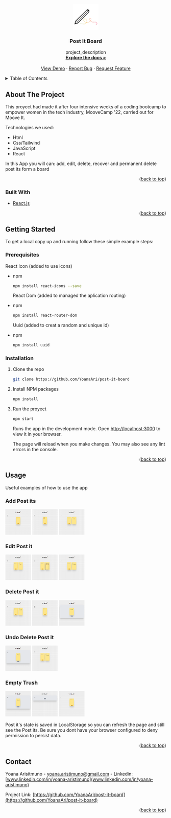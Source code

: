 <!-- PROJECT LOGO -->
<br />
<div align="center">
  <a href="https://github.com/YoanaAri/post-it-board">
    <img src="src/img/logo.png" alt="Logo" width="80" height="80">
  </a>

<h3 align="center">Post It Board</h3>

  <p align="center">
    project_description
    <br />
    <a href="https://github.com/YoanaAri/post-it-board"><strong>Explore the docs »</strong></a>
    <br />
    <br />
    <a href="https://github.com/YoanaAri/post-it-board">View Demo</a>
    ·
    <a href="https://github.com/YoanaAri/post-it-board/issues">Report Bug</a>
    ·
    <a href="https://github.com/YoanaAri/post-it-board/issues">Request Feature</a>
  </p>
</div>

<!-- TABLE OF CONTENTS -->
<details>
  <summary>Table of Contents</summary>
  <ol>
    <li>
      <a href="#about-the-project">About The Project</a>
      <ul>
        <li><a href="#built-with">Built With</a></li>
      </ul>
    </li>
    <li>
      <a href="#getting-started">Getting Started</a>
      <ul>
        <li><a href="#prerequisites">Prerequisites</a></li>
        <li><a href="#installation">Installation</a></li>
      </ul>
    </li>
    <li><a href="#usage">Usage</a></li>
    <li><a href="#contact">Contact</a></li>
  </ol>
</details>

<!-- ABOUT THE PROJECT -->

## About The Project

This proyect had made it after four intensive weeks of a coding bootcamp to empower women in the tech industry, MooveCamp '22, carried out for Moove It.

Technologies we used:

<ul>
  <li>Html</li>
  <li>Css/Tailwind</li>
  <li>JavaScript</li>
  <li>React</li>
</ul>

In this App you will can: add, edit, delete, recover and permanent delete post its form a board

<p align="right">(<a href="#top">back to top</a>)</p>

### Built With

- [React.js](https://reactjs.org/)

<p align="right">(<a href="#top">back to top</a>)</p>

<!-- GETTING STARTED -->

## Getting Started

To get a local copy up and running follow these simple example steps:

### Prerequisites

React Icon (added to use icons)

- npm

  ```sh
  npm install react-icons --save
  ```

  React Dom (added to managed the aplication routing)

- npm

  ```sh
  npm install react-router-dom
  ```

  Uuid (added to creat a random and unique id)

- npm
  ```sh
  npm install uuid
  ```

### Installation

1.  Clone the repo

    ````sh
    git clone https://github.com/YoanaAri/post-it-board
    ````

2. Install NPM packages

    ```sh
    npm install
    ````

3. Run the proyect

   ```sh
   npm start
   ```

   Runs the app in the development mode.
   Open [http://localhost:3000](http://localhost:3000) to view it in your browser.

   The page will reload when you make changes.
   You may also see any lint errors in the console.

<p align="right">(<a href="#top">back to top</a>)</p>

<!-- USAGE EXAMPLES -->

## Usage

Useful examples of how to use the app

### Add Post its

<img src="src/img/examples/emptyHome.PNG" alt="add Post it example" width="80" height="80">

<img src="src/img/examples/addingFirstPostit.PNG" alt="add Post it example" width="80" height="80">

<img src="src/img/examples/firstPostit.PNG" alt="add Post it example" width="80" height="80">

### Edit Post it

<img src="src/img/examples/firstPostit.PNG" alt="edit Post it example" width="80" height="80">

<img src="src/img/examples/editingExample.PNG" alt="edit Post it example" width="80" height="80">

<img src="src/img/examples/editedExample.PNG" alt="edit Post it example" width="80" height="80">

### Delete Post it

<img src="src/img/examples/editedExample.PNG" alt="delete Post it example" width="80" height="80">

<img src="src/img/examples/binWithPostits.PNG" alt="delete Post it example" width="80" height="80">

<img src="src/img/examples/deletedPostit.PNG" alt="delete Post it example" width="80" height="80">

### Undo Delete Post it

<img src="src/img/examples/deletedPostit.PNG" alt="undo delete Post it example" width="80" height="80">

<img src="src/img/examples/editedExample.PNG" alt="undo delete Post it example" width="80" height="80">

### Empty Trush

<img src="src/img/examples/deletedPostit.PNG" alt="empty trush example" width="80" height="80">

<img src="src/img/examples/emptyBin.PNG" alt="empty trush example" width="80" height="80">

<img src="src/img/examples/emptyHome.PNG" alt="empty trush example" width="80" height="80">

Post it's state is saved in LocalStorage so you can refresh the page and still see the Post its. Be sure you dont have your browser configured to deny permission to persist data.

<p align="right">(<a href="#top">back to top</a>)</p>

<!-- CONTACT -->

## Contact

Yoana Arisitmuno - yoana.aristimuno@gmail.com - Linkedin: [www.linkedin.com/in/yoana-aristimuno](www.linkedin.com/in/yoana-aristimuno)

Project Link: [https://github.com/YoanaAri/post-it-board](https://github.com/YoanaAri/post-it-board)

<p align="right">(<a href="#top">back to top</a>)</p>
